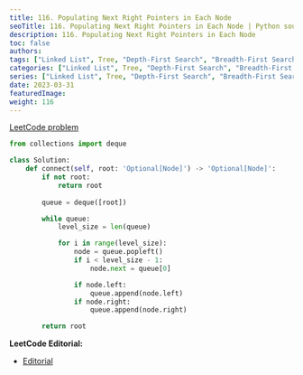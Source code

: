 ```yaml
---
title: 116. Populating Next Right Pointers in Each Node
seoTitle: 116. Populating Next Right Pointers in Each Node | Python soulution and explanation
description: 116. Populating Next Right Pointers in Each Node
toc: false
authors:
tags: ["Linked List", Tree, "Depth-First Search", "Breadth-First Search", "Binary Tree"]
categories: ["Linked List", Tree, "Depth-First Search", "Breadth-First Search", "Binary Tree"]
series: ["Linked List", Tree, "Depth-First Search", "Breadth-First Search", "Binary Tree"]
date: 2023-03-31
featuredImage:
weight: 116
---
```


[LeetCode problem](https://leetcode.com/problems/populating-next-right-pointers-in-each-node/)

```python
from collections import deque

class Solution:
    def connect(self, root: 'Optional[Node]') -> 'Optional[Node]':
        if not root:
            return root
        
        queue = deque([root])

        while queue:
            level_size = len(queue)

            for i in range(level_size):
                node = queue.popleft()
                if i < level_size - 1:
                    node.next = queue[0]

                if node.left:
                    queue.append(node.left)
                if node.right:
                    queue.append(node.right)

        return root
```

**LeetCode Editorial:**

- [Editorial](https://leetcode.com/problems/best-time-to-buy-and-sell-stock-ii/editorial/)
